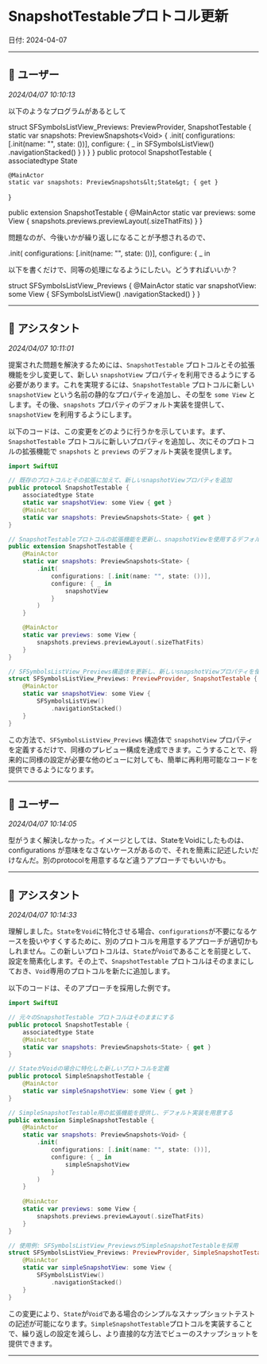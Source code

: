 # SnapshotTestableプロトコル更新

日付: 2024-04-07

---

## 👤 ユーザー
*2024/04/07 10:10:13*

以下のようなプログラムがあるとして

struct SFSymbolsListView_Previews: PreviewProvider, SnapshotTestable {
    static var snapshots: PreviewSnapshots&lt;Void&gt; {
        .init(
            configurations: [.init(name: "", state: ())],
            configure: { _ in
                SFSymbolsListView()
                    .navigationStacked()
            }
        )
    }
}
public protocol SnapshotTestable {
    associatedtype State

    @MainActor
    static var snapshots: PreviewSnapshots&lt;State&gt; { get }
}

public extension SnapshotTestable {
    @MainActor
    static var previews: some View {
        snapshots.previews.previewLayout(.sizeThatFits)
    }
}

問題なのが、今後いかが繰り返しになることが予想されるので、

 .init(
            configurations: [.init(name: "", state: ())],
            configure: { _ in

以下を書くだけで、同等の処理になるようにしたい。どうすればいいか？

struct SFSymbolsListView_Previews {
    @MainActor
    static var snapshotView: some View {
        SFSymbolsListView()
            .navigationStacked()
    }
}

---

## 🤖 アシスタント
*2024/04/07 10:11:01*

提案された問題を解決するためには、`SnapshotTestable` プロトコルとその拡張機能を少し変更して、新しい `snapshotView` プロパティを利用できるようにする必要があります。これを実現するには、`SnapshotTestable` プロトコルに新しい `snapshotView` という名前の静的なプロパティを追加し、その型を `some View` とします。その後、`snapshots` プロパティのデフォルト実装を提供して、`snapshotView` を利用するようにします。

以下のコードは、この変更をどのように行うかを示しています。まず、`SnapshotTestable` プロトコルに新しいプロパティを追加し、次にそのプロトコルの拡張機能で `snapshots` と `previews` のデフォルト実装を提供します。

```swift
import SwiftUI

// 既存のプロトコルとその拡張に加えて、新しいsnapshotViewプロパティを追加
public protocol SnapshotTestable {
    associatedtype State
    static var snapshotView: some View { get }
    @MainActor
    static var snapshots: PreviewSnapshots<State> { get }
}

// SnapshotTestableプロトコルの拡張機能を更新し、snapshotViewを使用するデフォルト実装を提供
public extension SnapshotTestable {
    @MainActor
    static var snapshots: PreviewSnapshots<State> {
        .init(
            configurations: [.init(name: "", state: ())],
            configure: { _ in
                snapshotView
            }
        )
    }

    @MainActor
    static var previews: some View {
        snapshots.previews.previewLayout(.sizeThatFits)
    }
}

// SFSymbolsListView_Previews構造体を更新し、新しいsnapshotViewプロパティを使うようにする
struct SFSymbolsListView_Previews: PreviewProvider, SnapshotTestable {
    @MainActor
    static var snapshotView: some View {
        SFSymbolsListView()
            .navigationStacked()
    }
}
```

この方法で、`SFSymbolsListView_Previews` 構造体で `snapshotView` プロパティを定義するだけで、同様のプレビュー構成を達成できます。こうすることで、将来的に同様の設定が必要な他のビューに対しても、簡単に再利用可能なコードを提供できるようになります。

---

## 👤 ユーザー
*2024/04/07 10:14:05*

型がうまく解決しなかった。イメージとしては、StateをVoidにしたものは、configurations が意味をなさないケースがあるので、それを簡素に記述したいだけなんだ。別のprotocolを用意するなど違うアプローチでもいいかも。

---

## 🤖 アシスタント
*2024/04/07 10:14:33*

理解しました。`State`を`Void`に特化させる場合、`configurations`が不要になるケースを扱いやすくするために、別のプロトコルを用意するアプローチが適切かもしれません。この新しいプロトコルは、`State`が`Void`であることを前提として、設定を簡素化します。その上で、`SnapshotTestable` プロトコルはそのままにしておき、`Void`専用のプロトコルを新たに追加します。

以下のコードは、そのアプローチを採用した例です。

```swift
import SwiftUI

// 元々のSnapshotTestable プロトコルはそのままにする
public protocol SnapshotTestable {
    associatedtype State
    @MainActor
    static var snapshots: PreviewSnapshots<State> { get }
}

// StateがVoidの場合に特化した新しいプロトコルを定義
public protocol SimpleSnapshotTestable {
    @MainActor
    static var simpleSnapshotView: some View { get }
}

// SimpleSnapshotTestable用の拡張機能を提供し、デフォルト実装を用意する
public extension SimpleSnapshotTestable {
    @MainActor
    static var snapshots: PreviewSnapshots<Void> {
        .init(
            configurations: [.init(name: "", state: ())],
            configure: { _ in
                simpleSnapshotView
            }
        )
    }
    
    @MainActor
    static var previews: some View {
        snapshots.previews.previewLayout(.sizeThatFits)
    }
}

// 使用例: SFSymbolsListView_PreviewsがSimpleSnapshotTestableを採用
struct SFSymbolsListView_Previews: PreviewProvider, SimpleSnapshotTestable {
    @MainActor
    static var simpleSnapshotView: some View {
        SFSymbolsListView()
            .navigationStacked()
    }
}
```

この変更により、`State`が`Void`である場合のシンプルなスナップショットテストの記述が可能になります。`SimpleSnapshotTestable`プロトコルを実装することで、繰り返しの設定を減らし、より直接的な方法でビューのスナップショットを提供できます。

---
